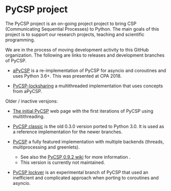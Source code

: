 # PyCSP project

The PyCSP project is an on-going project project to bring CSP (Communicating Sequential Processes) to Python. The main goals of this project is to support our research projects, teaching and scientific programming.

We are in the process of moving development activity to this GitHub
organization. The following are links to releases and development branches of PyCSP. 


* [aPyCSP](https://github.com/PyCSP/aPyCSP) is a re-implementation of PyCSP for asyncio and coroutines and uses Python 3.6+. This was presented at CPA 2018. 

* [PyCSP-locksharing](https://github.com/PyCSP/PyCSP-locksharing) a multithreaded implementation that uses concepts from aPyCSP. 
  
Older / inactive versjons: 

* [The initial PyCSP](http://www.cs.uit.no/~johnm/code/PyCSP/) web page with the first iterations of PyCSP using multithreading. 

* [PyCSP classic](https://github.com/PyCSP/pycsp_classic) is the old 0.3.0 version ported to Python 3.0. It is used as a reference implementation for the newer branches. 

* [PyCSP](https://github.com/runefriborg/pycsp) a fully featured implementation with multiple backends (threads, multiprocessing and greenlets). 

  - See also the [PyCSP 0.9.2 wiki](https://github.com/runefriborg/pycsp/wiki) for more information . 
  - This version is currently not maintained. 

* [PyCSP lockver](https://github.com/PyCSP/aPyCSP_lockver) is an experimental branch of PyCSP that used an inefficient and complicated approach when porting to coroutines and asyncio. 


